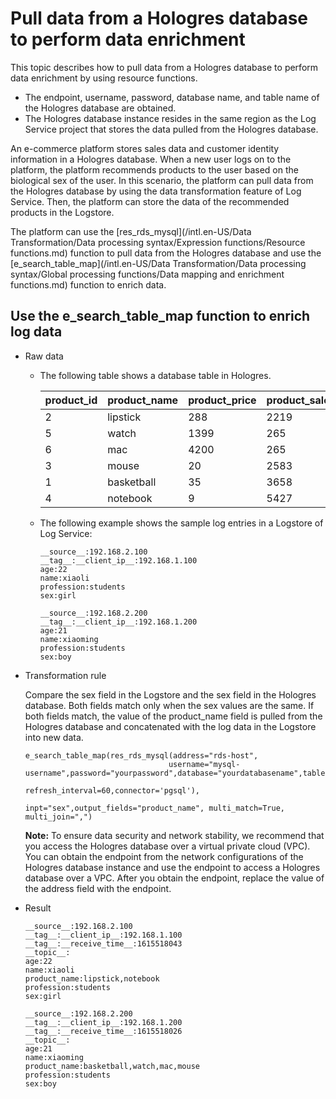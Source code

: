 # Pull data from a Hologres database to perform data enrichment

This topic describes how to pull data from a Hologres database to perform data enrichment by using resource functions.

-   The endpoint, username, password, database name, and table name of the Hologres database are obtained.
-   The Hologres database instance resides in the same region as the Log Service project that stores the data pulled from the Hologres database.

An e-commerce platform stores sales data and customer identity information in a Hologres database. When a new user logs on to the platform, the platform recommends products to the user based on the biological sex of the user. In this scenario, the platform can pull data from the Hologres database by using the data transformation feature of Log Service. Then, the platform can store the data of the recommended products in the Logstore.

The platform can use the [res\_rds\_mysql](/intl.en-US/Data Transformation/Data processing syntax/Expression functions/Resource functions.md) function to pull data from the Hologres database and use the [e\_search\_table\_map](/intl.en-US/Data Transformation/Data processing syntax/Global processing functions/Data mapping and enrichment functions.md) function to enrich data.

## Use the e\_search\_table\_map function to enrich log data

-   Raw data
    -   The following table shows a database table in Hologres.

        |product\_id|product\_name|product\_price|product\_sales\_number|sex|
        |-----------|-------------|--------------|----------------------|---|
        |2|lipstick|288|2219|girl|
        |5|watch|1399|265|boy|
        |6|mac|4200|265|boy|
        |3|mouse|20|2583|boy|
        |1|basketball|35|3658|boy|
        |4|notebook|9|5427|girl|

    -   The following example shows the sample log entries in a Logstore of Log Service:

        ```
        __source__:192.168.2.100
        __tag__:__client_ip__:192.168.1.100
        age:22
        name:xiaoli
        profession:students
        sex:girl
        
        __source__:192.168.2.200
        __tag__:__client_ip__:192.168.1.200
        age:21
        name:xiaoming
        profession:students
        sex:boy
        ```

-   Transformation rule

    Compare the sex field in the Logstore and the sex field in the Hologres database. Both fields match only when the sex values are the same. If both fields match, the value of the product\_name field is pulled from the Hologres database and concatenated with the log data in the Logstore into new data.

    ```
    e_search_table_map(res_rds_mysql(address="rds-host", 
                                    username="mysql-username",password="yourpassword",database="yourdatabasename",table="yourtablename",
                                    refresh_interval=60,connector='pgsql'),
                                    inpt="sex",output_fields="product_name", multi_match=True, multi_join=",")
    ```

    **Note:** To ensure data security and network stability, we recommend that you access the Hologres database over a virtual private cloud \(VPC\). You can obtain the endpoint from the network configurations of the Hologres database instance and use the endpoint to access a Hologres database over a VPC. After you obtain the endpoint, replace the value of the address field with the endpoint.

-   Result

    ```
    __source__:192.168.2.100
    __tag__:__client_ip__:192.168.1.100
    __tag__:__receive_time__:1615518043
    __topic__:
    age:22
    name:xiaoli
    product_name:lipstick,notebook
    profession:students
    sex:girl
    
    __source__:192.168.2.200
    __tag__:__client_ip__:192.168.1.200
    __tag__:__receive_time__:1615518026
    __topic__:
    age:21
    name:xiaoming
    product_name:basketball,watch,mac,mouse
    profession:students
    sex:boy
    ```


